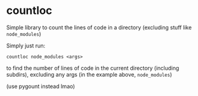 # countloc

Simple library to count the lines of code in a directory (excluding stuff like ```node_modules```)

Simply just run: 
```shell
countloc node_modules <args>
```

to find the number of lines of code in the current directory (including subdirs), excluding 
any args (in the example above, ```node_modules```)

(use pygount instead lmao)